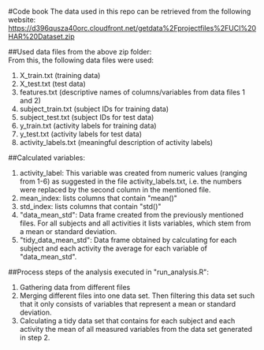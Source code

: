 #Code book
The data used in this repo can be retrieved from the following website:  
https://d396qusza40orc.cloudfront.net/getdata%2Fprojectfiles%2FUCI%20HAR%20Dataset.zip  
  
##Used data files from the above zip folder:  
From this, the following data files were used:  
1) X_train.txt         (training data)  
2) X_test.txt          (test data)  
3) features.txt        (descriptive names of columns/variables from data files 1 and 2)  
4) subject_train.txt   (subject IDs for training data)  
5) subject_test.txt    (subject IDs for test data)  
6) y_train.txt         (activity labels for training data)  
7) y_test.txt          (activity labels for test data)  
8) activity_labels.txt (meaningful description of activity labels)  
  
##Calculated variables:  
1) activity_label: This variable was created from numeric values (ranging from 1-6) as suggested in the file activity_labels.txt,
i.e. the numbers were replaced by the second column in the mentioned file.  
2) mean_index: lists columns that contain "mean()"  
3) std_index:  lists columns that contain "std()"  
4) "data_mean_std": Data frame created from the previously mentioned files. For all subjects and all activities it lists variables,
which stem from a mean or standard deviation.  
3) "tidy_data_mean_std": Data frame obtained by calculating for each subject and each activity the average for each variable of "data_mean_std".  
  
##Process steps of the analysis executed in "run_analysis.R":  
1) Gathering data from different files  
2) Merging different files into one data set. Then filtering this data set such that it only consists of variables that
represent a mean or standard deviation.   
3) Calculating a tidy data set that contains for each subject and each activity the mean of all measured variables from
the data set generated in step 2.  
